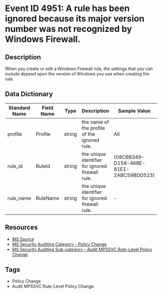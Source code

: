 # Event ID 4951: A rule has been ignored because its major version number was not recognized by Windows Firewall.

## Description
When you create or edit a Windows Firewall rule, the settings that you can include depend upon the version of Windows you use when creating the rule.

## Data Dictionary
|Standard Name|Field Name|Type|Description|Sample Value|
|---|---|---|---|---|
|profile|Profile|string|the name of the profile of the ignored rule.|All|
|rule_id|RuleId|string|the unique identifier for ignored firewall rule.|{08CBB349-D158-46BE-81E1-2ABC59BDD523}|
|rule_name|RuleName|string|the unique identifier for ignored firewall rule.|-|

## Resources
* [MS Source](https://github.com/MicrosoftDocs/windows-itpro-docs/blob/public/windows/security/threat-protection/auditing/event-4951.md)
* [MS Security Auditing Category - Policy Change](https://docs.microsoft.com/en-us/windows/security/threat-protection/auditing/advanced-security-audit-policy-settings#policy-change)
* [MS Security Auditing Sub-category - Audit MPSSVC Rule-Level Policy Change](https://github.com/MicrosoftDocs/windows-itpro-docs/tree/master/windows/security/threat-protection/auditing/audit-mpssvc-rule-level-policy-change.md)

## Tags
* Policy Change
* Audit MPSSVC Rule-Level Policy Change